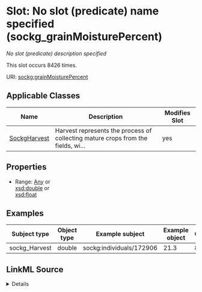 

# Slot: No slot (predicate) name specified (sockg_grainMoisturePercent)


_No slot (predicate) description specified_






This slot occurs 8426 times.


URI: [sockg:grainMoisturePercent](https://idir.uta.edu/sockg-ontology/docs/grainMoisturePercent)



<!-- no inheritance hierarchy -->





## Applicable Classes

| Name | Description | Modifies Slot |
| --- | --- | --- |
| [SockgHarvest](../classes/SockgHarvest.md) | Harvest represents the process of collecting mature crops from the fields, wi... |  yes  |







## Properties

* Range: [Any](../classes/Any.md)&nbsp;or&nbsp;<br />[xsd:double](http://www.w3.org/2001/XMLSchema#double)&nbsp;or&nbsp;<br />[xsd:float](http://www.w3.org/2001/XMLSchema#float)






## Examples

| Subject type | Object type | Example subject | Example object | Occurrences |
| --- | --- | --- | --- | --- |
| sockg_Harvest | double | sockg:individuals/172906 | 21.3 | 8426 |




## LinkML Source

<details>

```yaml
name: sockg_grainMoisturePercent
annotations:
  count:
    tag: count
    value: 8426
description: No slot (predicate) description specified
title: No slot (predicate) name specified
examples:
- object:
    example_object: '21.3'
    example_object_type: double
    example_predicate: sockg:grainMoisturePercent
    example_subject: sockg:individuals/172906
    example_subject_type: sockg_Harvest
from_schema: soc-kg
rank: 1000
domain: sockg_Harvest
slot_uri: sockg:grainMoisturePercent
alias: sockg_grainMoisturePercent
domain_of:
- sockg_Harvest
range: Any
any_of:
- range: double
- range: float

```
</details>
